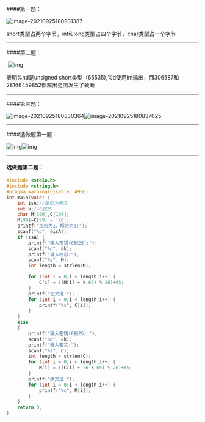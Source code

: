 ####第一题：

   ![image-20210925180931387](C:\Users\Lenovo\AppData\Roaming\Typora\typora-user-images\image-20210925180931387.png)

short类型占两个字节，int和long类型占四个字节，char类型占一个字节

---------------------------------

####第二题：

​    ![img](C:\Users\Lenovo\AppData\Roaming\Typora\typora-user-images\image-20210925180051687.png)

表明%hd是unsigned short类型（65535),%d使用int输出，而306587和28166459852都超出范围发生了截断

-----------------

####第三题：

![image-20210925180830364](C:\Users\Lenovo\AppData\Roaming\Typora\typora-user-images\image-20210925180830364.png)![image-20210925180837025](C:\Users\Lenovo\AppData\Roaming\Typora\typora-user-images\image-20210925180837025.png)

----------------

####选做题第一题：



![img](file:///C:/Users/Lenovo/AppData/Local/Temp/msohtmlclip1/01/clip_image002.png)![img](file:///C:/Users/Lenovo/AppData/Local/Temp/msohtmlclip1/01/clip_image003.png)

------------

#### 选做题第二题：

```c
#include <stdio.h>
#include <string.h>
#pragma warning(disable: 4996)
int main(void) {
	int isA;//是否为甲方
	int k;//0到25
	char M[100],C[100];
	M[99]=C[99] = '\0';
	printf("加密为1，解密为0:");
	scanf("%d", &isA);
	if (isA) {
		printf("输入密钥(0到25):");
		scanf("%d", &k);
		printf("输入内容:");
		scanf("%s", M);
		int length = strlen(M);

		for (int i = 0;i < length;i++) {
			C[i] = ((M[i] + k-65) % 26)+65;
		}
		printf("密文是:");
		for (int i = 0;i < length;i++) {
			printf("%c", C[i]);
		}
	}
	else
	{
		printf("输入密钥(0到25):");
		scanf("%d", &k);
		printf("输入密文:");
		scanf("%s", C);
		int length = strlen(C);
		for (int i = 0;i < length;i++) {
			M[i] = ((C[i] + 26-k-65) % 26)+65;
		}
		printf("原文是:");
		for (int i = 0;i < length;i++) {
			printf("%c", M[i]);
		}
	}
	return 0;
}
```



